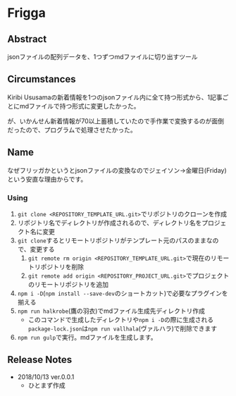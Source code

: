# Frigga

## Abstract

jsonファイルの配列データを、1つずつmdファイルに切り出すツール

## Circumstances

Kiribi Ususamaの新着情報を1つのjsonファイル内に全て持つ形式から、1記事ごとにmdファイルで持つ形式に変更したかった。

が、いかんせん新着情報が70以上蓄積していたので手作業で変換するのが面倒だったので、プログラムで処理させたかった。

## Name

なぜフリッガかというとjsonファイルの変換なのでジェイソン→金曜日(Friday)という安直な理由からです。

### Using

1. `git clone <REPOSITORY_TEMPLATE_URL.git>`でリポジトリのクローンを作成
2. リポジトリ名でディレクトリが作成されるので、ディレクトリ名をプロジェクト名に変更
3. `git clone`するとリモートリポジトリがテンプレート元のパスのままなので、変更する
    1. `git remote rm origin <REPOSITORY_TEMPLATE_URL.git>`で現在のリモートリポジトリを削除
    2. `git remote add origin <REPOSITORY_PROJECT_URL.git>`でプロジェクトのリモートリポジトリを追加
4. `npm i -D`(`npm install --save-dev`のショートカット)で必要なプラグインを揃える
5. `npm run halkrobe`(鷹の羽衣)でmdファイル生成先ディレクトリ作成
     - このコマンドで生成したディレクトリや`npm i -D`の際に生成される`package-lock.json`は`npm run vallhala`(ヴァルハラ)で削除できます
6. `npm run gulp`で実行。mdファイルを生成します。

## Release Notes

- 2018/10/13 ver.0.0.1
    - ひとまず作成
